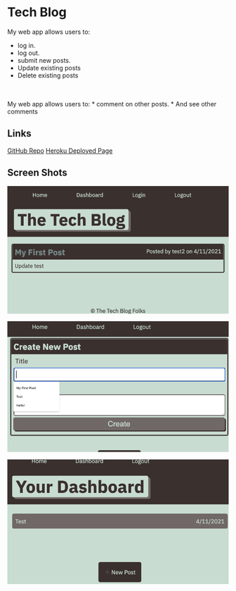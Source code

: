 # Tech Blog
My web app allows users to:
* log in.
* log out.
* submit new posts.
* Update existing posts
* Delete existing posts
<br>
<br>
My web app allows users to: 
* comment on other posts.
* And see other comments

## Links

[GitHub Repo](https://github.com/daveyrojo/tech-blogger)
[Heroku Deployed Page](https://techblogsite.herokuapp.com/)


## Screen Shots

![Home](./img/home.png)

![New Post](./img/newpost.png)

![Dashboard](./img/dashboard.png)